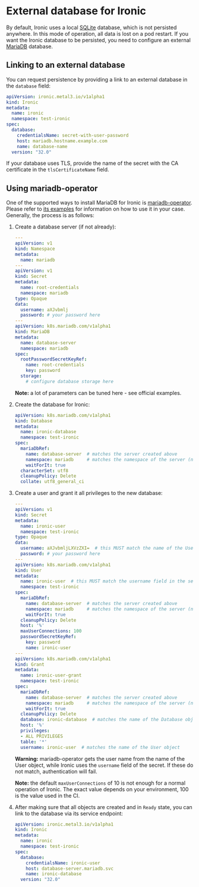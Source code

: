 # External database for Ironic

By default, Ironic uses a local [SQLite](https://sqlite.org/) database, which
is not persisted anywhere. In this mode of operation, all data is lost on a pod
restart. If you want the Ironic database to be persisted, you need to configure
an external [MariaDB](https://mariadb.org/) database.

## Linking to an external database

You can request persistence by providing a link to an external database in the
`database` field:

```yaml
apiVersion: ironic.metal3.io/v1alpha1
kind: Ironic
metadata:
  name: ironic
  namespace: test-ironic
spec:
  database:
    credentialsName: secret-with-user-password
    host: mariadb.hostname.example.com
    name: database-name
  version: "32.0"
```

If your database uses TLS, provide the name of the secret with the CA
certificate in the `tlsCertificateName` field.

## Using mariadb-operator

One of the supported ways to install MariaDB for Ironic is
[mariadb-operator](https://github.com/mariadb-operator/mariadb-operator).
Please refer to [its
examples](https://github.com/mariadb-operator/mariadb-operator/tree/main/examples/manifests)
for information on how to use it in your case. Generally, the process is as
follows:

1. Create a database server (if not already):

   ```yaml
   ---
   apiVersion: v1
   kind: Namespace
   metadata:
     name: mariadb
   ---
   apiVersion: v1
   kind: Secret
   metadata:
     name: root-credentials
     namespace: mariadb
   type: Opaque
   data:
     username: aXJvbmlj
     password: # your password here
   ---
   apiVersion: k8s.mariadb.com/v1alpha1
   kind: MariaDB
   metadata:
     name: database-server
     namespace: mariadb
   spec:
     rootPasswordSecretKeyRef:
       name: root-credentials
       key: password
     storage:
       # configure database storage here
   ```

   **Note:** a lot of parameters can be tuned here - see official examples.

2. Create the database for Ironic:

   ```yaml
   apiVersion: k8s.mariadb.com/v1alpha1
   kind: Database
   metadata:
     name: ironic-database
     namespace: test-ironic
   spec:
     mariaDbRef:
       name: database-server  # matches the server created above
       namespace: mariadb     # matches the namespace of the server (not Ironic)
       waitForIt: true
     characterSet: utf8
     cleanupPolicy: Delete
     collate: utf8_general_ci
   ```

3. Create a user and grant it all privileges to the new database:

   ```yaml
   ---
   apiVersion: v1
   kind: Secret
   metadata:
     name: ironic-user
     namespace: test-ironic
   type: Opaque
   data:
     username: aXJvbmljLXVzZXI=  # this MUST match the name of the User
     password: # your password here
   ---
   apiVersion: k8s.mariadb.com/v1alpha1
   kind: User
   metadata:
     name: ironic-user  # this MUST match the username field in the secret
     namespace: test-ironic
   spec:
     mariaDbRef:
       name: database-server  # matches the server created above
       namespace: mariadb     # matches the namespace of the server (not Ironic)
       waitForIt: true
     cleanupPolicy: Delete
     host: '%'
     maxUserConnections: 100
     passwordSecretKeyRef:
       key: password
       name: ironic-user
   ---
   apiVersion: k8s.mariadb.com/v1alpha1
   kind: Grant
   metadata:
     name: ironic-user-grant
     namespace: test-ironic
   spec:
     mariaDbRef:
       name: database-server  # matches the server created above
       namespace: mariadb     # matches the namespace of the server (not Ironic)
       waitForIt: true
     cleanupPolicy: Delete
     database: ironic-database  # matches the name of the Database object
     host: '%'
     privileges:
     - ALL PRIVILEGES
     table: '*'
     username: ironic-user  # matches the name of the User object
   ```

   **Warning:** mariadb-operator gets the user name from the name of the User
   object, while Ironic uses the `username` field of the secret. If these do
   not match, authentication will fail.

   **Note:** the default `maxUserConnections` of 10 is not enough for a normal
   operation of Ironic. The exact value depends on your environment, 100 is the
   value used in the CI.

4. After making sure that all objects are created and in `Ready` state, you can
   link to the database via its service endpoint:

   ```yaml
   apiVersion: ironic.metal3.io/v1alpha1
   kind: Ironic
   metadata:
     name: ironic
     namespace: test-ironic
   spec:
     database:
       credentialsName: ironic-user
       host: database-server.mariadb.svc
       name: ironic-database
     version: "32.0"
   ```
